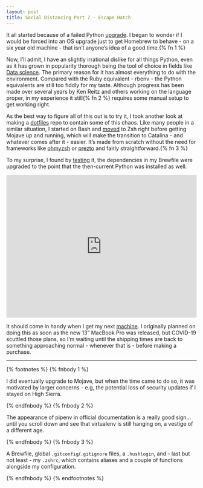 ```yaml
---
layout: post
title: Social Distancing Part 7 - Escape Hatch
---
```


It all started because of a failed Python [upgrade][]. I began to wonder if I would be forced into an OS upgrade just to get Homebrew to behave - on a six year old machine - that isn&#8217;t anyone&#8217;s idea of a good time.{% fn 1 %}

Now, I&#8217;ll admit, I have an slightly irrational dislike for all things Python, even as it has grown in popularity thorough being the tool of choice in fields like [Data science][]. The primary reason for it has almost everything to do with the environment. Compared with the Ruby equivalent - rbenv - the Python equivalents are still too fiddly for my taste. Although progress has been made over several years by Ken Reitz and others working on the language proper, in my experience it still{% fn 2 %} requires some manual setup to get working right.

As the best way to figure all of this out is to try it, I took another look at making a [dotfiles][] repo to contain some of this chaos. Like many people in a similar situation, I started on Bash and [moved][] to Zsh right before getting Mojave up and running, which will make the transition to Catalina - and whatever comes after it - easier. It&#8217;s made from scratch without the need for frameworks like [ohmyzsh][] or [prezto][] and fairly straightforward.{% fn 3 %}

To my surprise, I found by [testing][] it, the dependencies in my Brewfile were upgraded to the point that the then-current Python was installed as well.

<div style="width:100%;height:0;padding-bottom:75%;position:relative;"><iframe src="https://giphy.com/embed/y6Lgj4yTpMmZO" width="100%" height="100%" style="position:absolute" frameBorder="0" class="giphy-embed" allowFullScreen></iframe></div><p><a href="https://giphy.com/gifs/tiger-woods-y6Lgj4yTpMmZO"></a></p>

It should come in handy when I get my next [machine][]. I originally planned on doing this as soon as the new 13&#8221; MacBook Pro was released, but COVID-19 scuttled those plans, so I&#8217;m waiting until the shipping times are back to something approaching normal - whenever that is - before making a purchase.

<hr />

{% footnotes %}
   {% fnbody 1 %}
      <p>I did eventually upgrade to Mojave, but when the time came to do so, it was motivated by larger concerns - e.g, the potential loss of security updates if I stayed on High Sierra.</p>
   {% endfnbody %}
   {% fnbody 2 %}
      <p>The appearance of pipenv in official documentation is a really good sign&#8230;until you scroll down and see that virtualenv is still hanging on, a vestige of a different age.</p>
   {% endfnbody %}
   {% fnbody 3 %}
      <p>A Brewfile, global `.gitconfig`/`.gitignore` files, a `.hushlogin`, and - last but not least - my `.zshrc`, which contains aliases and a couple of functions alongside my configuration.</p>
   {% endfnbody %}
{% endfootnotes %}

[upgrade]: https://github.com/Homebrew/homebrew-core/issues/38213

[Data science]: https://en.wikipedia.org/wiki/Data_science

[dotfiles]: https://dotfiles.github.io

[moved]: https://chrisfinazzo.com/2020/04/07/social-distancing-pt1-hello-zsh/

[ohmyzsh]: https://ohmyz.sh

[prezto]: https://github.com/sorin-ionescu/prezto

[testing]: https://twitter.com/chrisfinazzo/status/1100065027887951873

[machine]: https://www.apple.com/macbook-pro-13/
